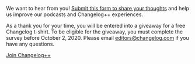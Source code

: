 We want to hear from you! [Submit this form to share your thoughts](https://changelog.typeform.com/to/yACAtmo8) and help us improve our podcasts and Changelog++ experiences.

As a thank you for your time, you will be entered into a giveaway for a free Changelog t-shirt. To be eligible for the giveaway, you must complete the survey before October 2, 2020. Please email [editors@changelog.com](mailto:editors@changelog.com) if you have any questions.

[Join Changelog++](https://changelog.com/++)